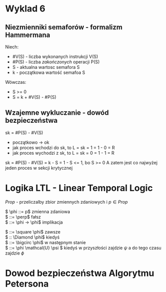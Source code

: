 # Wyklad 6

## Niezmienniki semaforów - formalizm Hammermana
Niech:
- #V(S) - liczba wykonanych instrukcji V(S)
- #P(S) - liczba *zakończonych* operacji P(S)
- S - aktualna wartosc semafora S
- k - początkowa wartość semafoa S

Wówczas:
- S >= 0
- S = k + #V(S) - #P(S)

## Wzajemne wykluczanie - dowód bezpieczeństwa
sk = #P(S) - #V(S)

- początkowo -> ok
- jak proces wchodzi do sk, to L = sk = 1 = 1 - 0 = R
- jak proces wychodzi z sk, to L = sk = 0 = 1 - 1 = R

sk = #P(S) - #V(S) = k - S = 1 - S <= 1, bo S >= 0
A zatem jest co najwyżej jeden proces w sekcji krytycznej


# Logika LTL - Linear Temporal Logic

$Prop$ - przeliczalby zbior zmiennych zdaniowych i $p \in Prop$

$ \phi ::= p$ zmienna zdaniowa\
$ ::= \perp$ fałsz\
$ ::= \phi -> \phi$ implikacja

$ ::= \square \phi$ zawsze\
$ :: \Diamond \phi$ kiedyś\
$ ::= \bigcirc \phi$ w następnym stanie\
$ ::= \phi \mathcal{U} \psi $ kiedyś w przyszłości zajdzie $\psi$ a do tego czasu zajdzie $\phi$


# Dowod bezpieczeństwa Algorytmu Petersona



